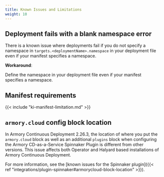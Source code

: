 ```yaml
---
title: Known Issues and Limitations
weight: 10
---
```


## Deployment fails with a blank namespace error

There is a known issue where deployments fail if you do not specify a namespace in `targets.<deploymentName>.namespace` in your deployment file even if your manifest specifies a namespace.

**Workaround**:

Define the namespace in your deployment file even if your manifest specifies a namespace.

## Manifest requirements

{{< include "ki-manifest-limitation.md" >}}

## `armory.cloud` config block location

In Armory Continuous Deployment 2.26.3, the location of where you put the `armory.cloud` block as well as an additional `plugins` block when configuring the Armory CD-as-a-Service Spinnaker Plugin is different from other versions. This issue affects both Operator and Halyard based installations of Armory Continuous Deployment.

For more information, see the [known issues for the Spinnaker plugin]({{< ref "integrations/plugin-spinnaker#armorycloud-block-location" >}}).